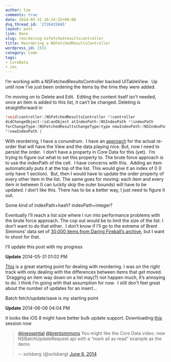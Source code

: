 ```yaml
---
author: tim
comments: true
date: 2014-05-31 16:14:22+00:00
dsq_thread_id: '2726415845'
layout: post
link: None
slug: reordering-nsfetchedresultscontroller
title: Reordering a NSFetchedResultsController
wordpress_id: 1531
category: Code
tags:
- CoreData
- ios
---
```


I’m working with a NSFetchedResultsController backed UITableView.  Up until
now I’ve just been ordering the items by the time they were added.

I’m moving on to Delete and Edit.  Editing the content itself isn’t needed,
once an item is added to this list, it can’t be changed. Deleting is
straightforward in

```c
(void)controller:(NSFetchedResultsController *)controller
didChangeObject:(id)anObject atIndexPath:(NSIndexPath *)indexPath
forChangeType:(NSFetchedResultsChangeType)type newIndexPath:(NSIndexPath
*)newIndexPath {
```

With reordering, I have a conundrum.  I have an
[approach](http://stackoverflow.com/a/2013070/647343) for the actual re-order
that will have the View and the data playing nice. But, now I need to persist
the order.  I don’t have a property in Core Data for this (yet).  I’m trying
to figure out what to set this property to. The brute force approach is to use
the indexPath of the cell.  I have concerns with this.  Adding an item
automatically puts it at the top of the list. This would give it an index of 0
(I only have 1 section).  But, then I would have to update the order property
of every other item in the list. The same goes for moving: each item and every
item in between (I can luckily skip the outer bounds) will have to be updated.
I don’t like this. There has to be a better way, I just need to figure it out.

Some kind of indexPath+hash? indexPath+integer?

Eventually I’ll reach a list size where I run into performance problems with
the brute force approach. The cop out would be to limit the size of the list.
I don’t want to do that either.  I don’t know if I’ll go to the extreme of
Brent Simmons’ data set of [30,000 items from Daring Fireball’s
archive](http://inessential.com/2013/10/05/vesper_sync_diary_2_core_data), but
I want to shoot for that.

I’ll update this post with my progress

**Update** 2014-05-31 01:02 PM

[This](http://stackoverflow.com/a/1648504) is a great starting point for
dealing with reordering. I was on the right track with only dealing with the
differences between items that get moved.  Dragging an item way down on a list
may(?) not happen much, it’s annoying to do. I think I’m going with that
assumption for now.  I still don’t feel great about the number of updates for
an insert…

Batch fetch/update/save is my starting point

**Update** 2014-06-06 04:04 PM

It looks like iOS 8 might have better bulk update support. Downloading [this](http://devstreaming.apple.com/videos/wwdc/2014/225xxgzhqylosff/225/225_hd_whats_new_in_core_data.mov?dl=1) session now

> [@inessential](https://twitter.com/inessential)
[@brentsimmons](https://twitter.com/brentsimmons) You might like the Core Data
video. new NSBatchUpdateRequest api with a “mark all as read” example as the
demo

>

> -- solsberg (@solsberg) [June 6,
2014](https://twitter.com/solsberg/statuses/474993780186447872)


